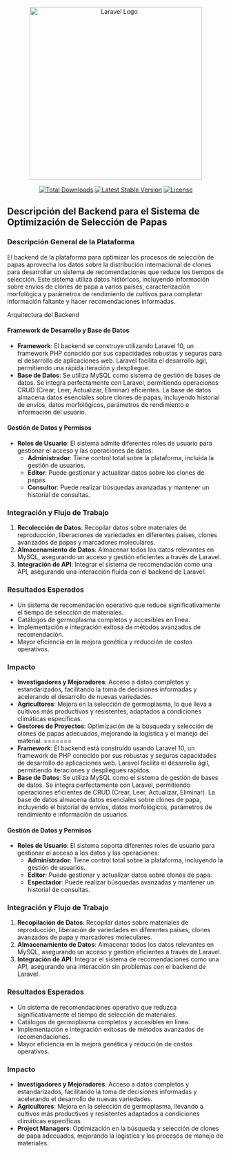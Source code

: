 <p align="center"><a href="https://laravel.com" target="_blank"><img src="https://foreslab.com/assets/img/logo2.webp" width="400" alt="Laravel Logo"></a></p>

<p align="center">
<a href="https://packagist.org/packages/laravel/framework"><img src="https://img.shields.io/packagist/dt/laravel/framework" alt="Total Downloads"></a>
<a href="https://packagist.org/packages/laravel/framework"><img src="https://img.shields.io/packagist/v/laravel/framework" alt="Latest Stable Version"></a>
<a href="https://packagist.org/packages/laravel/framework"><img src="https://img.shields.io/packagist/l/laravel/framework" alt="License"></a>
</p>

## Descripción del Backend para el Sistema de Optimización de Selección de Papas

### Descripción General de la Plataforma

El backend de la plataforma para optimizar los procesos de selección de papas aprovecha los datos sobre la distribución internacional de clones para desarrollar un sistema de recomendaciones que reduce los tiempos de selección. Este sistema utiliza datos históricos, incluyendo información sobre envíos de clones de papa a varios países, caracterización morfológica y parámetros de rendimiento de cultivos para completar información faltante y hacer recomendaciones informadas.

Arquitectura del Backend

#### Framework de Desarrollo y Base de Datos

- **Framework**: El backend se construye utilizando Laravel 10, un framework PHP conocido por sus capacidades robustas y seguras para el desarrollo de aplicaciones web. Laravel facilita el desarrollo ágil, permitiendo una rápida iteración y despliegue.
- **Base de Datos**: Se utiliza MySQL como sistema de gestión de bases de datos. Se integra perfectamente con Laravel, permitiendo operaciones CRUD (Crear, Leer, Actualizar, Eliminar) eficientes. La base de datos almacena datos esenciales sobre clones de papas, incluyendo historial de envíos, datos morfológicos, parámetros de rendimiento e información del usuario.

#### Gestión de Datos y Permisos
- **Roles de Usuario**: El sistema admite diferentes roles de usuario para gestionar el acceso y las operaciones de datos:
  - **Administrador**: Tiene control total sobre la plataforma, incluida la gestión de usuarios.
  - **Editor**: Puede gestionar y actualizar datos sobre los clones de papas.
  - **Consultor**: Puede realizar búsquedas avanzadas y mantener un historial de consultas.

### Integración y Flujo de Trabajo
1. **Recolección de Datos**: Recopilar datos sobre materiales de reproducción, liberaciones de variedades en diferentes países, clones avanzados de papas y marcadores moleculares.
2. **Almacenamiento de Datos**: Almacenar todos los datos relevantes en MySQL, asegurando un acceso y gestión eficientes a través de Laravel.
3. **Integración de API**: Integrar el sistema de recomendación como una API, asegurando una interacción fluida con el backend de Laravel.

### Resultados Esperados
- Un sistema de recomendación operativo que reduce significativamente el tiempo de selección de materiales.
- Catálogos de germoplasma completos y accesibles en línea.
- Implementación e integración exitosa de métodos avanzados de recomendación.
- Mayor eficiencia en la mejora genética y reducción de costos operativos.

### Impacto
- **Investigadores y Mejoradores**: Acceso a datos completos y estandarizados, facilitando la toma de decisiones informadas y acelerando el desarrollo de nuevas variedades.
- **Agricultores**: Mejora en la selección de germoplasma, lo que lleva a cultivos más productivos y resistentes, adaptados a condiciones climáticas específicas.
- **Gestores de Proyectos**: Optimización de la búsqueda y selección de clones de papas adecuados, mejorando la logística y el manejo del material.
=======
- **Framework**: El backend está construido usando Laravel 10, un framework de PHP conocido por sus robustas y seguras capacidades de desarrollo de aplicaciones web. Laravel facilita el desarrollo ágil, permitiendo iteraciones y despliegues rápidos.
- **Base de Datos**: Se utiliza MySQL como el sistema de gestión de bases de datos. Se integra perfectamente con Laravel, permitiendo operaciones eficientes de CRUD (Crear, Leer, Actualizar, Eliminar). La base de datos almacena datos esenciales sobre clones de papa, incluyendo el historial de envíos, datos morfológicos, parámetros de rendimiento e información de usuarios.

#### Gestión de Datos y Permisos
- **Roles de Usuario**: El sistema soporta diferentes roles de usuario para gestionar el acceso a los datos y las operaciones:
  - **Administrador**: Tiene control total sobre la plataforma, incluyendo la gestión de usuarios.
  - **Editor**: Puede gestionar y actualizar datos sobre clones de papa.
  - **Espectador**: Puede realizar búsquedas avanzadas y mantener un historial de consultas.

### Integración y Flujo de Trabajo
1. **Recopilación de Datos**: Recopilar datos sobre materiales de reproducción, liberación de variedades en diferentes países, clones avanzados de papa y marcadores moleculares.
2. **Almacenamiento de Datos**: Almacenar todos los datos relevantes en MySQL, asegurando un acceso y gestión eficientes a través de Laravel.
3. **Integración de API**: Integrar el sistema de recomendaciones como una API, asegurando una interacción sin problemas con el backend de Laravel.

### Resultados Esperados

- Un sistema de recomendaciones operativo que reduzca significativamente el tiempo de selección de materiales.
- Catálogos de germoplasma completos y accesibles en línea.
- Implementación e integración exitosas de métodos avanzados de recomendaciones.
- Mayor eficiencia en la mejora genética y reducción de costos operativos.

### Impacto
- **Investigadores y Mejoradores**: Acceso a datos completos y estandarizados, facilitando la toma de decisiones informadas y acelerando el desarrollo de nuevas variedades.
- **Agricultores**: Mejora en la selección de germoplasma, llevando a cultivos más productivos y resistentes adaptados a condiciones climáticas específicas.
- **Project Managers**: Optimización en la búsqueda y selección de clones de papa adecuados, mejorando la logística y los procesos de manejo de materiales.
